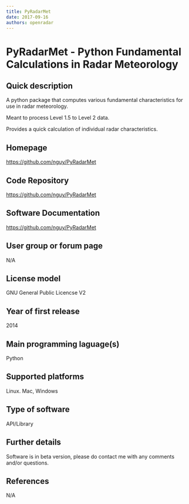 ```yaml
---
title: PyRadarMet
date: 2017-09-16
authors: openradar
---
```


# PyRadarMet - Python Fundamental Calculations in Radar Meteorology

## Quick description
A python package that computes various fundamental characteristics for use in radar meteorology.

Meant to process Level 1.5 to Level 2 data.

Provides a quick calculation of individual radar characteristics.

## Homepage
<https://github.com/nguy/PyRadarMet>

## Code Repository
https://github.com/nguy/PyRadarMet

## Software Documentation
<https://github.com/nguy/PyRadarMet>

## User group or forum page
N/A

## License model
GNU General Public Licencse V2

## Year of first release
2014

## Main programming laguage(s)
Python

## Supported platforms
Linux. Mac, Windows

## Type of software
API/Library

## Further details
Software is in beta version, please do contact me with any comments and/or questions.

## References
N/A

